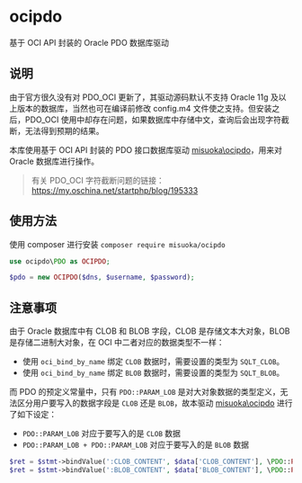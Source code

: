 # ocipdo
基于 OCI API 封装的 Oracle PDO 数据库驱动

## 说明

由于官方很久没有对 PDO_OCI 更新了，其驱动源码默认不支持 Oracle 11g 及以上版本的数据库，当然也可在编译前修改 config.m4 文件使之支持。但安装之后，PDO_OCI 使用中却存在问题，如果数据库中存储中文，查询后会出现字符截断，无法得到预期的结果。

本库使用基于 OCI API 封装的 PDO 接口数据库驱动 [misuoka\ocipdo](https://github.com/misuoka/ocipdo)，用来对 Oracle 数据库进行操作。

> 有关 PDO_OCI 字符截断问题的链接：https://my.oschina.net/startphp/blog/195333

## 使用方法

使用 composer 进行安装 `composer require misuoka/ocipdo`

```PHP
use ocipdo\PDO as OCIPDO;

$pdo = new OCIPDO($dns, $username, $password);
```

## 注意事项

由于 Oracle 数据库中有 CLOB 和 BLOB 字段，CLOB 是存储文本大对象，BLOB 是存储二进制大对象，在 OCI 中二者对应的数据类型不一样：

- 使用 `oci_bind_by_name` 绑定 `CLOB` 数据时，需要设置的类型为 `SQLT_CLOB`。
- 使用 `oci_bind_by_name` 绑定 `BLOB` 数据时，需要设置的类型为 `SQLT_BLOB`。

而 PDO 的预定义常量中，只有 `PDO::PARAM_LOB` 是对大对象数据的类型定义，无法区分用户要写入的数据字段是 `CLOB` 还是 `BLOB`，故本驱动 [misuoka\ocipdo](https://github.com/misuoka/ocipdo) 进行了如下设定：

- `PDO::PARAM_LOB` 对应于要写入的是 `CLOB` 数据
- `PDO::PARAM_LOB + PDO::PARAM_LOB` 对应于要写入的是 `BLOB` 数据

```PHP
$ret = $stmt->bindValue(':CLOB_CONTENT', $data['CLOB_CONTENT'], \PDO::PARAM_LOB); // 写入 CLOB 数据
$ret = $stmt->bindValue(':BLOB_CONTENT', $data['BLOB_CONTENT'], \PDO::PARAM_LOB); // 写入 BLOB 数据
```

